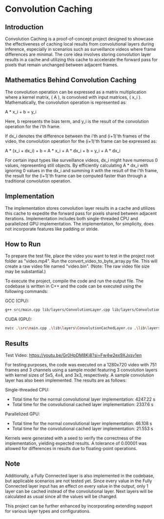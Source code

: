 # Convolution Caching

## Introduction
Convolution Caching is a proof-of-concept project designed to showcase the effectiveness of caching local results from convolutional layers during inference, especially in scenarios such as surveillance videos where frame differences are minimal. The core idea involves storing convolution layer results in a cache and utilizing this cache to accelerate the forward pass for pixels that remain unchanged between adjacent frames.

## Mathematics Behind Convolution Caching

The convolution operation can be expressed as a matrix multiplication where a kernel matrix, \( A \), is convolved with input matrices, \( x_i \). Mathematically, the convolution operation is represented as:

A * x_i + b = y_i

Here, b represents the bias term, and y_i is the result of the convolution operation for the i'th frame.

If dx_i denotes the difference between the i'th and (i+1)'th frames of the video, the convolution operation for the (i+1)'th frame can be expressed as:

A * (x_i + dx_i) + b = A * x_i + A * dx_i + b = y_i + A * dx_i

For certain input types like surveillance videos, dx_i might have numerous 0 values, representing still objects. By efficiently calculating A * dx_i with ignoring 0 values in the dx_i and summing it with the result of the i'th frame, the result for the (i+1)'th frame can be computed faster than through a traditional convolution operation.

## Implementation
The implementation stores convolution layer results in a cache and utilizes this cache to expedite the forward pass for pixels shared between adjacent iterations. Implementation includes both single-threaded CPU and parallelized GPU implementation. The implementation, for simplicity, does not incorporate features like padding or stride.

## How to Run

To prepare the test file, place the video you want to test in the project root folder as "video.mp4". Run the convert_video_to_byte_array.py file. This will create a raw video file named "video.bin". (Note: The raw video file size may be substantial.)

To execute the project, compile the code and run the output file. The codebase is written in C++ and the code can be executed using the following commands:

GCC (CPU):
```bash
g++ src/main.cpp lib/layers/ConvolutionLayer.cpp lib/layers/ConvolutionCachedLayer.cpp -o main
```

CUDA (GPU):
```bash
nvcc .\src\main.cpp .\lib\layers\ConvolutionCachedLayer.cu .\lib\layers\ConvolutionLayer.cu -o .\out\main.exe -arch=sm_60
```
## Results

Test Video:  https://youtu.be/Gr0HpDM8Ki8?si=Fw4w2ex9XJxsv1en

For testing purposes, the code was executed on a 1280x720 video with 751 frames and 3 channels using a sample model featuring 3 convolution layers with kernel sizes of 5x5, 4x4, and 3x3, respectively. A sample convolution layer has also been implemented. The results are as follows:

Single-threaded CPU:
- Total time for the normal convolutional layer implementation: 4247.22 s
- Total time for the convolutional cached layer implementation: 2337.6 s

Parallelized GPU:
- Total time for the normal convolutional layer implementation: 46.108 s
- Total time for the convolutional cached layer implementation: 21.553 s

Kernels were generated with a seed to verify the correctness of the implementation, yielding expected results. A tolerance of 0.00001 was allowed for differences in results due to floating-point operations.

## Note
Additionally, a Fully Connected layer is also implemented in the codebase, but applicable scenarios are not tested yet. Since every value in the Fully Connected layer input has an effect on every value in the output, only 1 layer can be cached instead of the convolutional layer. Next layers will be calculated as usual since all the values will be changed.

This project can be further enhanced by incorporating extending support for various layer types and configurations.
